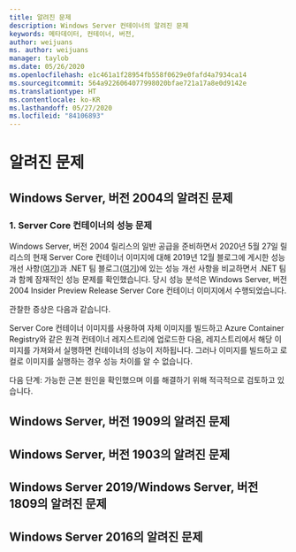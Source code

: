 ```yaml
---
title: 알려진 문제
description: Windows Server 컨테이너의 알려진 문제
keywords: 메타데이터, 컨테이너, 버전,
author: weijuans
ms. author: weijuans
manager: taylob
ms.date: 05/26/2020
ms.openlocfilehash: e1c461a1f28954fb558f0629e0fafd4a7934ca14
ms.sourcegitcommit: 564a9226064077998020bfae721a17a8e0d9142e
ms.translationtype: HT
ms.contentlocale: ko-KR
ms.lasthandoff: 05/27/2020
ms.locfileid: "84106893"
---
```

# <a name="known-issues"></a>알려진 문제

## <a name="know-issues-of-windows-server-version-2004"></a>Windows Server, 버전 2004의 알려진 문제

### <a name="1-performance-issue-on-server-core-container"></a>1. Server Core 컨테이너의 성능 문제
Windows Server, 버전 2004 릴리스의 일반 공급을 준비하면서 2020년 5월 27일 릴리스의 현재 Server Core 컨테이너 이미지에 대해 2019년 12월 블로그에 게시한 성능 개선 사항([여기](https://techcommunity.microsoft.com/t5/containers/making-windows-server-core-containers-40-smaller/ba-p/1058874))과 .NET 팀 블로그([여기](https://devblogs.microsoft.com/dotnet/we-made-windows-server-core-container-images-40-smaller/))에 있는 성능 개선 사항을 비교하면서 .NET 팀과 함께 잠재적인 성능 문제를 확인했습니다. 당시 성능 분석은 Windows Server, 버전 2004 Insider Preview Release Server Core 컨테이너 이미지에서 수행되었습니다. 

관찰한 증상은 다음과 같습니다.

Server Core 컨테이너 이미지를 사용하여 자체 이미지를 빌드하고 Azure Container Registry와 같은 원격 컨테이너 레지스트리에 업로드한 다음, 레지스트리에서 해당 이미지를 가져와서 실행하면 컨테이너의 성능이 저하됩니다. 그러나 이미지를 빌드하고 로컬로 이미지를 실행하는 경우 성능 차이를 알 수 없습니다.

다음 단계: 가능한 근본 원인을 확인했으며 이를 해결하기 위해 적극적으로 검토하고 있습니다.  


## <a name="know-issues-of-windows-server-version-1909"></a>Windows Server, 버전 1909의 알려진 문제

## <a name="know-issues-of-windows-server-version-1903"></a>Windows Server, 버전 1903의 알려진 문제

## <a name="know-issues-of-windows-server-2019windows-server-version-1809"></a>Windows Server 2019/Windows Server, 버전 1809의 알려진 문제

## <a name="know-issues-of-windows-server-2016"></a>Windows Server 2016의 알려진 문제
